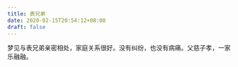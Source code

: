 ```yaml
---
title: 表兄弟
date: 2020-02-15T20:54:12+08:00
draft: false
---
```


梦见与表兄弟亲密相处，家庭关系很好。没有纠纷，也没有病痛。父慈子孝，一家乐融融。